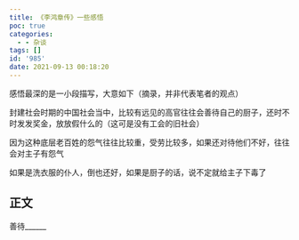 ```yaml
---
title: 《李鸿章传》一些感悟
poc: true
categories:
  - - 杂谈
tags: []
id: '985'
date: 2021-09-13 00:18:20
---
```


感悟最深的是一小段描写，大意如下（摘录，并非代表笔者的观点）

封建社会时期的中国社会当中，比较有远见的高官往往会善待自己的厨子，还时不时发发奖金，放放假什么的（这可是没有工会的旧社会）

因为这种底层老百姓的怨气往往比较重，受劳比较多，如果还对待他们不好，往往会对主子有怨气

如果是洗衣服的仆人，倒也还好，如果是厨子的话，说不定就给主子下毒了

## 正文

善待\_\_\_\_\_\_